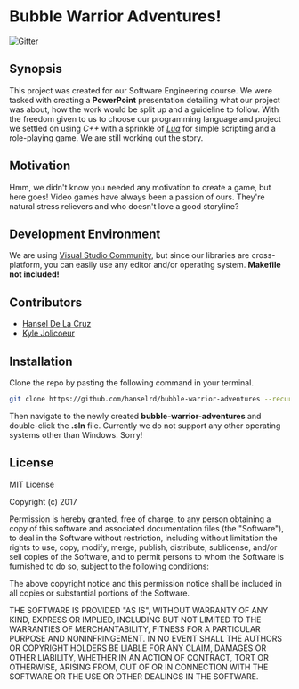# Bubble Warrior Adventures!

[![Gitter](https://badges.gitter.im/bubble-warrior-adventures/Lobby.svg)](https://gitter.im/bubble-warrior-adventures/Lobby?utm_source=badge&utm_medium=badge&utm_campaign=pr-badge&utm_content=badge)

## Synopsis
This project was created for our Software Engineering course. We were tasked with
creating a **PowerPoint** presentation detailing what our project was about,
how the work would be split up and a guideline to follow. With the freedom given
to us to choose our programming language and project we settled on using *C++* with a
sprinkle of *[Lua](https://www.lua.org/manual/5.3)* for simple scripting and a role-playing game. We are still working out
the story.

## Motivation
Hmm, we didn't know you needed any motivation to create a game, but here goes!
Video games have always been a passion of ours. They're natural stress relievers
and who doesn't love a good storyline?

## Development Environment
We are using [Visual Studio Community](https://www.visualstudio.com/downloads), but since our libraries are
cross-platform, you can easily use any editor and/or operating system. **Makefile not included!**

## Contributors
* [Hansel De La Cruz](https://github.com/hanselrd)
* [Kyle Jolicoeur](https://github.com/kjolicoeur)

## Installation
Clone the repo by pasting the following command in your terminal.
```bash
git clone https://github.com/hanselrd/bubble-warrior-adventures --recursive
```
Then navigate to the newly created **bubble-warrior-adventures** and double-click
the **.sln** file. Currently we do not support any other operating systems other
than Windows. Sorry!

## License
MIT License

Copyright (c) 2017

Permission is hereby granted, free of charge, to any person obtaining a copy
of this software and associated documentation files (the "Software"), to deal
in the Software without restriction, including without limitation the rights
to use, copy, modify, merge, publish, distribute, sublicense, and/or sell
copies of the Software, and to permit persons to whom the Software is
furnished to do so, subject to the following conditions:

The above copyright notice and this permission notice shall be included in all
copies or substantial portions of the Software.

THE SOFTWARE IS PROVIDED "AS IS", WITHOUT WARRANTY OF ANY KIND, EXPRESS OR
IMPLIED, INCLUDING BUT NOT LIMITED TO THE WARRANTIES OF MERCHANTABILITY,
FITNESS FOR A PARTICULAR PURPOSE AND NONINFRINGEMENT. IN NO EVENT SHALL THE
AUTHORS OR COPYRIGHT HOLDERS BE LIABLE FOR ANY CLAIM, DAMAGES OR OTHER
LIABILITY, WHETHER IN AN ACTION OF CONTRACT, TORT OR OTHERWISE, ARISING FROM,
OUT OF OR IN CONNECTION WITH THE SOFTWARE OR THE USE OR OTHER DEALINGS IN THE
SOFTWARE.
